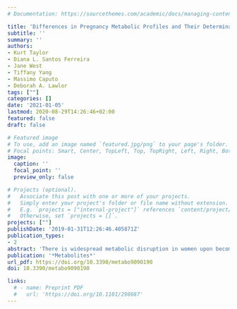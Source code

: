 ```yaml
---
# Documentation: https://sourcethemes.com/academic/docs/managing-content/

title: 'Differences in Pregnancy Metabolic Profiles and Their Determinants between White European and South Asian Women: Findings from the Born in Bradford Cohort'
subtitle: ''
summary: ''
authors:
- Kurt Taylor
- Diana L. Santos Ferreira 
- Jane West
- Tiffany Yang
- Massimo Caputo
- Deborah A. Lawlor
tags: [""]
categories: []
date: '2021-01-05'
lastmod: 2020-08-29T14:26:46+02:00
featured: false
draft: false

# Featured image
# To use, add an image named `featured.jpg/png` to your page's folder.
# Focal points: Smart, Center, TopLeft, Top, TopRight, Left, Right, BottomLeft, Bottom, BottomRight.
image:
  caption: ''
  focal_point: ''
  preview_only: false

# Projects (optional).
#   Associate this post with one or more of your projects.
#   Simply enter your project's folder or file name without extension.
#   E.g. `projects = ["internal-project"]` references `content/project/deep-learning/index.md`.
#   Otherwise, set `projects = []`.
projects: [""]
publishDate: '2019-01-31T12:26:46.405871Z'
publication_types:
- 2
abstract: 'There is widespread metabolic disruption in women upon becoming pregnant. South Asians (SA) compared to White Europeans (WE) have more fat mass and are more insulin-resistant at a given body mass index (BMI). Whether these are reflected in other gestational metabolomic differences is unclear. Our aim was to compare gestational metabolic profiles and their determinants between WE and SA women. We used data from a United Kingdom (UK) cohort to compare metabolic profiles and associations of maternal age, education, parity, height, BMI, tricep skinfold thickness, gestational diabetes (GD), pre-eclampsia, and gestational hypertension with 156 metabolic measurements in WE (n = 4072) and SA (n = 4702) women. Metabolic profiles, measured in fasting serum taken between 26–28 weeks gestation, were quantified by nuclear magnetic resonance. Distributions of most metabolic measures differed by ethnicity. WE women had higher levels of most lipoprotein subclasses, cholesterol, glycerides and phospholipids, monosaturated fatty acids, and creatinine but lower levels of glucose, linoleic acid, omega-6 and polyunsaturated fatty acids, and most amino acids. Higher BMI and having GD were associated with higher levels of several lipoprotein subclasses, triglycerides, and other metabolites, mostly with stronger associations in WEs. We have shown differences in gestational metabolic profiles between WE and SA women and demonstrated that associations of exposures with these metabolites differ by ethnicity.'
publication: '*Metabolites*'
url_pdf: https://doi.org/10.3390/metabo9090190
doi: 10.3390/metabo9090190

links:
  # - name: Preprint PDF
  #   url: 'https://doi.org/10.1101/298687'
---
```

